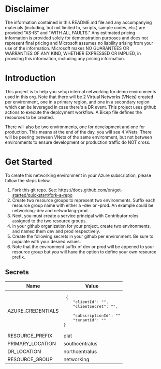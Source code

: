 # Disclaimer
The information contained in this README.md file and any accompanying materials (including, but not limited to, scripts, sample codes, etc.) are provided "AS-IS" and "WITH ALL FAULTS." Any estimated pricing information is provided solely for demonstration purposes and does not represent final pricing and Microsoft assumes no liability arising from your use of the information. Microsoft makes NO GUARANTEES OR WARRANTIES OF ANY KIND, WHETHER EXPRESSED OR IMPLIED, in providing this information, including any pricing information.


# Introduction
This project is to help you setup internal networking for demo environments used in this org. Note that there will be 2 Virtual Networks (VNets) created per environment, one in a primary region, and one in a secondary region which can be leveraged in case there's a DR event. This project uses github actions to execute the deployment workflow. A Bicep file defines the resources to be created. 

There will also be two environments, one for development and one for production. This means at the end of the day, you will see 4 VNets. There will be peering between VNets of the same environment, but not between environments to ensure development or production traffic do NOT cross.

# Get Started
To create this networking environment in your Azure subscription, please follow the steps below.

1. Fork this git repo. See: https://docs.github.com/en/get-started/quickstart/fork-a-repo
2. Create two resource groups to represent two environments. Suffix each resource group name with either a -dev or -prod. An example could be networking-dev and networking-prod.
3. Next, you must create a service principal with Contributor roles assigned to the two resource groups.
4. In your github organization for your project, create two environments, and named them dev and prod respectively.
5. Create the following secrets in your github per environment. Be sure to populate with your desired values.
6. Note that the environment suffix of dev or prod will be appened to your resource group but you will have the option to define your own resource prefix.

## Secrets
| Name | Value |
| --- | --- |
| AZURE_CREDENTIALS | <pre> { <br/>&nbsp;&nbsp;&nbsp;&nbsp;"clientId": "",<br/>&nbsp;&nbsp;&nbsp;&nbsp;"clientSecret": "", <br/>&nbsp;&nbsp;&nbsp;&nbsp;"subscriptionId": ""<br/>&nbsp;&nbsp;&nbsp;&nbsp;"tenantId": "" <br/>} </pre> |
| RESOURCE_PREFIX | plat |
| PRIMARY_LOCATION | southcentralus |
| DR_LOCATION | northcentralus |
| RESOURCE_GROUP | networking |